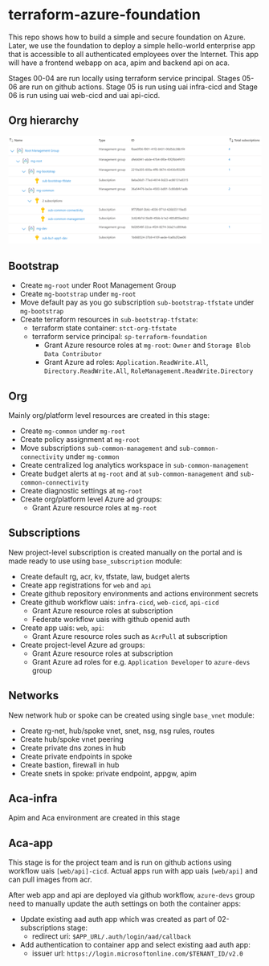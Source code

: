 # terraform-azure-foundation
This repo shows how to build a simple and secure foundation on Azure. Later, we use the foundation to deploy a simple hello-world enterprise app that is accessible to all authenticated employees over the Internet. This app will have a frontend webapp on aca, apim and backend api on aca.

Stages 00-04 are run locally using terraform service principal. Stages 05-06 are run on github actions. Stage 05 is run using uai infra-cicd and Stage 06 is run using uai web-cicd and uai api-cicd.

## Org hierarchy

![Alt text](images/org_hierarchy.png)

## Bootstrap
- Create ```mg-root``` under Root Management Group
- Create ```mg-bootstrap``` under ```mg-root```
- Move default pay as you go subscription ```sub-bootstrap-tfstate``` under ```mg-bootstrap```
- Create terraform resources in ```sub-bootstrap-tfstate```:
    - terraform state container: ```stct-org-tfstate```
    - terraform service principal: ```sp-terraform-foundation```
        - Grant Azure resource roles at ```mg-root```: ```Owner``` and ```Storage Blob Data Contributor``` 
        - Grant Azure ad roles: ```Application.ReadWrite.All```, ```Directory.ReadWrite.All```, ```RoleManagement.ReadWrite.Directory```

## Org
Mainly org/platform level resources are created in this stage:
- Create ```mg-common``` under ```mg-root```
- Create policy assignment at ```mg-root```
- Move subscriptions ```sub-common-management``` and ```sub-common-connectivity``` under ```mg-common```
- Create centralized log analytics workspace in ```sub-common-management```
- Create budget alerts at ```mg-root``` and at ```sub-common-management``` and ```sub-common-connectivity```
- Create diagnostic settings at ```mg-root```
- Create org/platform level Azure ad groups:
    - Grant Azure resource roles at ```mg-root```

## Subscriptions
New project-level subscription is created manually on the portal and is made ready to use using ```base_subscription``` module:
- Create default rg, acr, kv, tfstate, law, budget alerts
- Create app registrations for ```web``` and ```api```
- Create github repository environments and actions environment secrets
- Create github workflow uais: ```infra-cicd```, ```web-cicd```, ```api-cicd```
    - Grant Azure resource roles at subscription
    - Federate workflow uais with github openid auth
- Create app uais: ```web```, ```api```: 
    - Grant Azure resource roles such as ```AcrPull``` at subscription 
- Create project-level Azure ad groups:
    - Grant Azure resource roles at subscription
    - Grant Azure ad roles for e.g. ```Application Developer``` to ```azure-devs``` group

## Networks
New network hub or spoke can be created using single ```base_vnet``` module:
- Create rg-net, hub/spoke vnet, snet, nsg, nsg rules, routes
- Create hub/spoke vnet peering
- Create private dns zones in hub
- Create private endpoints in spoke 
- Create bastion, firewall in hub
- Create snets in spoke: private endpoint, appgw, apim

## Aca-infra
Apim and Aca environment are created in this stage

## Aca-app
This stage is for the project team and is run on github actions using workflow uais ```[web/api]-cicd```. Actual apps run with app uais ```[web/api]``` and can pull images from acr. 

After web app and api are deployed via github workflow, ```azure-devs``` group need to manually update the auth settings on both the container apps:
- Update existing aad auth app which was created as part of 02-subscriptions stage:
    - redirect uri: ```$APP_URL/.auth/login/aad/callback```
- Add authentication to container app and select existing aad auth app:
    - issuer url: ```https://login.microsoftonline.com/$TENANT_ID/v2.0```